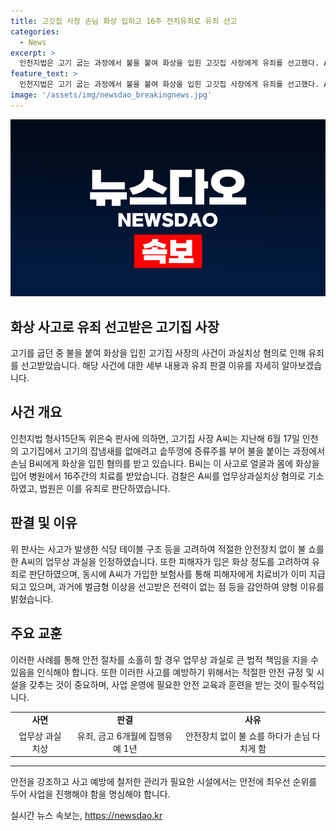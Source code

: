 ```yaml
---
title: 고깃집 사장 손님 화상 입히고 16주 전치유죄로 유죄 선고
categories:
  - News
excerpt: >
  인천지법은 고기 굽는 과정에서 불을 붙여 화상을 입힌 고깃집 사장에게 유죄를 선고했다. A씨는 솥뚜껑에 증류주를 부어 불 쇼를 해 고객에게 화상을 입힌 죄로 집행유예 1년을 선고받았다. 사고로 인해 피해자는 16주간의 치료를 받았고, 법원은 A씨의 업무상 과실을 인정하며 판결했다. 또한, A씨는 피해자에게 치료비를 보험사를 통해 지급하고 있으며 처벌 이전의 전력 등을 고려하여 양형 결정했다.
feature_text: >
  인천지법은 고기 굽는 과정에서 불을 붙여 화상을 입힌 고깃집 사장에게 유죄를 선고했다. A씨는 솥뚜껑에 증류주를 부어 불 쇼를 해 고객에게 화상을 입힌 죄로 집행유예 1년을 선고받았다. 사고로 인해 피해자는 16주간의 치료를 받았고, 법원은 A씨의 업무상 과실을 인정하며 판결했다. 또한, A씨는 피해자에게 치료비를 보험사를 통해 지급하고 있으며 처벌 이전의 전력 등을 고려하여 양형 결정했다.
image: '/assets/img/newsdao_breakingnews.jpg'
---
```


<p><img src="/assets/img/newsdao_breakingnews.jpg" alt="flaretime 속보" /></p>

<h2 data-ke-size="size26">화상 사고로 유죄 선고받은 고기집 사장</h2>

<p data-ke-size="size16">고기를 굽던 중 불을 붙여 화상을 입힌 고기집 사장의 사건이 과실치상 혐의로 인해 유죄를 선고받았습니다. 해당 사건에 대한 세부 내용과 유죄 판결 이유를 자세히 알아보겠습니다.</p>

<h2 data-ke-size="size24">사건 개요</h2>

<p data-ke-size="size16">인천지법 형사15단독 위은숙 판사에 의하면, 고기집 사장 A씨는 지난해 6월 17일 인천의 고기집에서 고기의 잡냄새를 없애려고 솥뚜껑에 증류주를 부어 불을 붙이는 과정에서 손님 B씨에게 화상을 입힌 혐의를 받고 있습니다. B씨는 이 사고로 얼굴과 몸에 화상을 입어 병원에서 16주간의 치료를 받았습니다. 검찰은 A씨를 업무상과실치상 혐의로 기소하였고, 법원은 이를 유죄로 판단하였습니다.</p>

<h2 data-ke-size="size24">판결 및 이유</h2>

<p data-ke-size="size16">위 판사는 사고가 발생한 식당 테이블 구조 등을 고려하여 적절한 안전장치 없이 불 쇼를 한 A씨의 업무상 과실을 인정하였습니다. 또한 피해자가 입은 화상 정도를 고려하여 유죄로 판단하였으며, 동시에 A씨가 가입한 보험사를 통해 피해자에게 치료비가 이미 지급되고 있으며, 과거에 벌금형 이상을 선고받은 전력이 없는 점 등을 감안하여 양형 이유를 밝혔습니다.</p>

<h2 data-ke-size="size24">주요 교훈</h2>

<p data-ke-size="size16">이러한 사례를 통해 안전 절차를 소홀히 할 경우 업무상 과실로 큰 법적 책임을 지을 수 있음을 인식해야 합니다. 또한 이러한 사고를 예방하기 위해서는 적절한 안전 규정 및 시설을 갖추는 것이 중요하며, 사업 운영에 필요한 안전 교육과 훈련을 받는 것이 필수적입니다.</p>

<table>
<tbody>
<tr>
<td style="text-align: center; height: 17px;"><b>사면</b></td>
<td style="text-align: center; height: 17px;"><b>판결</b></td>
<td style="text-align: center; height: 17px;"><b>사유</b></td>
</tr>
<tr>
<td style="text-align: center; height: 17px;">업무상 과실치상</td>
<td style="text-align: center; height: 17px;">유죄, 금고 6개월에 집행유예 1년</td>
<td style="text-align: center; height: 17px;">안전장치 없이 불 쇼를 하다가 손님 다치게 함</td>
</tr>
</tbody>
</table>

<hr>

<p data-ke-size="size16">안전을 강조하고 사고 예방에 철저한 관리가 필요한 시설에서는 안전에 최우선 순위를 두어 사업을 진행해야 함을 명심해야 합니다.</p>
실시간 뉴스 속보는, <a href="https://newsdao.kr" rel="dofollow">https://newsdao.kr</a>


